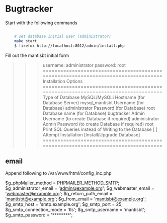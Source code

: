 # Bugtracker

Start with the following commands

```sh

    # set database initial user (administrator)
    make start
    $ firefox http://localhost:8012/admin/install.php

```

Fill out the mantisbt initial form
>>> username: administrator
>>> password: root
==================================================================================
Installation Options
==================================================================================
Type of Database                                        MySQL/MySQLi
Hostname (for Database Server)                          mysql_mantisbt
Username (for Database)                                 administrator
Password (for Database)                                 root
Database name (for Database)                            bugtracker
Admin Username (to create Database if required)         administrator
Admin Password (to create Database if required)         root
Print SQL Queries instead of Writing to the Database    [ ]
Attempt Installation                                    [Install/Upgrade Database]
==================================================================================

## email

Append following to /var/www/html/config_inc.php

$g_phpMailer_method = PHPMAILER_METHOD_SMTP;
$g_administrator_email = 'admin@example.org';
$g_webmaster_email = 'webmaster@example.org';
$g_return_path_email = 'mantisbt@example.org';
$g_from_email = 'mantisbt@example.org';
$g_smtp_host = 'smtp.example.org';
$g_smtp_port = 25;
$g_smtp_connection_mode = 'tls';
$g_smtp_username = 'mantisbt';
$g_smtp_password = '********';